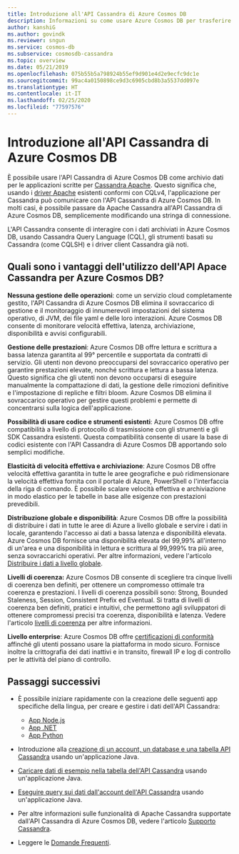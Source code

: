 ```yaml
---
title: Introduzione all'API Cassandra di Azure Cosmos DB
description: Informazioni su come usare Azure Cosmos DB per trasferire in modalità lift-and-shift le applicazioni esistenti e sviluppare nuove applicazioni con i driver Cassandra e CQL
author: kanshiG
ms.author: govindk
ms.reviewer: sngun
ms.service: cosmos-db
ms.subservice: cosmosdb-cassandra
ms.topic: overview
ms.date: 05/21/2019
ms.openlocfilehash: 075b55b5a798924b55ef9d901e4d2e9ecfc9dc1e
ms.sourcegitcommit: 99ac4a0150898ce9d3c6905cbd8b3a5537dd097e
ms.translationtype: HT
ms.contentlocale: it-IT
ms.lasthandoff: 02/25/2020
ms.locfileid: "77597576"
---
```

# <a name="introduction-to-the-azure-cosmos-db-cassandra-api"></a>Introduzione all'API Cassandra di Azure Cosmos DB

È possibile usare l'API Cassandra di Azure Cosmos DB come archivio dati per le applicazioni scritte per [Cassandra Apache](https://cassandra.apache.org). Questo significa che, usando i [driver Apache](https://cassandra.apache.org/doc/latest/getting_started/drivers.html?highlight=driver) esistenti conformi con CQLv4, l'applicazione per Cassandra può comunicare con l'API Cassandra di Azure Cosmos DB. In molti casi, è possibile passare da Apache Cassandra all'API Cassandra di Azure Cosmos DB, semplicemente modificando una stringa di connessione. 

L'API Cassandra consente di interagire con i dati archiviati in Azure Cosmos DB, usando Cassandra Query Language (CQL), gli strumenti basati su Cassandra (come CQLSH) e i driver client Cassandra già noti.

## <a name="what-is-the-benefit-of-using-apache-cassandra-api-for-azure-cosmos-db"></a>Quali sono i vantaggi dell'utilizzo dell'API Apace Cassandra per Azure Cosmos DB?

**Nessuna gestione delle operazioni**: come un servizio cloud completamente gestito, l'API Cassandra di Azure Cosmos DB elimina il sovraccarico di gestione e il monitoraggio di innumerevoli impostazioni del sistema operativo, di JVM, dei file yaml e delle loro interazioni. Azure Cosmos DB consente di monitorare velocità effettiva, latenza, archiviazione, disponibilità e avvisi configurabili.

**Gestione delle prestazioni**: Azure Cosmos DB offre lettura e scrittura a bassa latenza garantita al 99° percentile e supportata da contratti di servizio. Gli utenti non devono preoccuparsi del sovraccarico operativo per garantire prestazioni elevate, nonché scrittura e lettura a bassa latenza. Questo significa che gli utenti non devono occuparsi di eseguire manualmente la compattazione di dati, la gestione delle rimozioni definitive e l'impostazione di repliche e filtri bloom. Azure Cosmos DB elimina il sovraccarico operativo per gestire questi problemi e permette di concentrarsi sulla logica dell'applicazione.

**Possibilità di usare codice e strumenti esistenti**: Azure Cosmos DB offre compatibilità a livello di protocollo di trasmissione con gli strumenti e gli SDK Cassandra esistenti. Questa compatibilità consente di usare la base di codici esistente con l'API Cassandra di Azure Cosmos DB apportando solo semplici modifiche.

**Elasticità di velocità effettiva e archiviazione**: Azure Cosmos DB offre velocità effettiva garantita in tutte le aree geografiche e può ridimensionare la velocità effettiva fornita con il portale di Azure, PowerShell o l'interfaccia della riga di comando. È possibile scalare velocità effettiva e archiviazione in modo elastico per le tabelle in base alle esigenze con prestazioni prevedibili.

**Distribuzione globale e disponibilità**: Azure Cosmos DB offre la possibilità di distribuire i dati in tutte le aree di Azure a livello globale e servire i dati in locale, garantendo l'accesso ai dati a bassa latenza e disponibilità elevata. Azure Cosmos DB fornisce una disponibilità elevata del 99,99% all'interno di un'area e una disponibilità in lettura e scrittura al 99,999% tra più aree, senza sovraccarichi operativi. Per altre informazioni, vedere l'articolo [Distribuire i dati a livello globale](distribute-data-globally.md). 

**Livelli di coerenza:** Azure Cosmos DB consente di scegliere tra cinque livelli di coerenza ben definiti, per ottenere un compromesso ottimale tra coerenza e prestazioni. I livelli di coerenza possibili sono: Strong, Bounded Staleness, Session, Consistent Prefix ed Eventual. Si tratta di livelli di coerenza ben definiti, pratici e intuitivi, che permettono agli sviluppatori di ottenere compromessi precisi tra coerenza, disponibilità e latenza. Vedere l'articolo [livelli di coerenza](consistency-levels.md) per altre informazioni. 

**Livello enterprise**: Azure Cosmos DB offre [certificazioni di conformità](https://www.microsoft.com/trustcenter) affinché gli utenti possano usare la piattaforma in modo sicuro. Fornisce inoltre la crittografia dei dati inattivi e in transito, firewall IP e log di controllo per le attività del piano di controllo.

## <a name="next-steps"></a>Passaggi successivi

* È possibile iniziare rapidamente con la creazione delle seguenti app specifiche della lingua, per creare e gestire i dati dell'API Cassandra:
  - [App Node.js](create-cassandra-nodejs.md)
  - [App .NET](create-cassandra-dotnet.md)
  - [App Python](create-cassandra-python.md)

* Introduzione alla [creazione di un account, un database e una tabella API Cassandra](create-cassandra-api-account-java.md) usando un'applicazione Java.

* [Caricare dati di esempio nella tabella dell'API Cassandra](cassandra-api-load-data.md) usando un'applicazione Java.

* [Eseguire query sui dati dall'account dell'API Cassandra](cassandra-api-query-data.md) usando un'applicazione Java.

* Per altre informazioni sulle funzionalità di Apache Cassandra supportate dall'API Cassandra di Azure Cosmos DB, vedere l'articolo [Supporto Cassandra](cassandra-support.md).

* Leggere le [Domande Frequenti](faq.md#cassandra).
